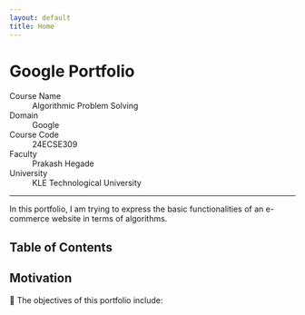 ```yaml
---
layout: default
title: Home
---
```


# Google Portfolio

<dl>
<dt>Course Name</dt>
<dd>Algorithmic Problem Solving</dd>
<dt>Domain</dt>
<dd>Google</dd>
<dt>Course Code</dt>
<dd>24ECSE309</dd>
<dt>Faculty</dt>
<dd>Prakash Hegade</dd>
<dt>University</dt>
<dd>KLE Technological University</dd>
</dl>

---

> 



In this portfolio, I am trying to express the basic functionalities of an e-commerce website in terms of algorithms.

## Table of Contents


## Motivation

📌 The objectives of this portfolio include:







